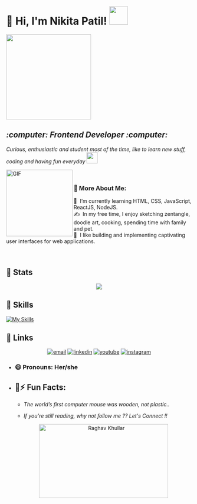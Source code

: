 <h1>👋 Hi, I'm Nikita Patil! <img src="https://media.giphy.com/media/mGcNjsfWAjY5AEZNw6/giphy.gif" width="50"></h1>
<img align='center' src="https://media.giphy.com/media/ieyl9zmCjO4b4t6qoY/giphy.gif" width="230">
<p><em>
<h2>:computer: Frontend Developer :computer: </h2>
    
Curious, enthusiastic and student most of the time, like to learn new stuff, coding and having fun everyday <img src="https://media.giphy.com/media/WUlplcMpOCEmTGBtBW/giphy.gif" width="30"> 
</em></p>
<img align="left" alt="GIF" src="https://raw.githubusercontent.com/rahul-jha98/rahul-jha98/main/techstack.gif" width="180px"/>
<br>


### 🧐 More About Me:

🌱 &nbsp;I’m currently learning HTML, CSS, JavaScript, ReactJS, NodeJS.\
✍️ &nbsp;In my free time, I enjoy sketching zentangle, doodle art, cooking, spending time with family and pet.\
🌱 &nbsp;I like building and implementing captivating user interfaces for web applications. 
<br><br>
<br>
## :link: Stats
<div align="center"><img src="https://github-readme-stats.vercel.app/api?username=nikitapatil311&show_icons=true&count_private=true&hide_border=true" align="center" /></div>  


## :link: Skills
[![My Skills](https://skillicons.dev/icons?i=html,css,js,react,figma,next,vscode,git,github,jest,esLint)](https://skillicons.dev)

## :link: Links
<p align="center">
<a href="mailto:nikitaspatil301@gmail.com"><img src="https://img.icons8.com/color/96/000000/gmail.png" alt="email"/></a>
<a href="https://www.linkedin.com/in/nikita-s-patil/"><img src="https://img.icons8.com/color/96/000000/linkedin.png" alt="linkedin"/></a>
<a href="https://www.youtube.com/channel/UCeKqFJSTvMcMUU4ivVf5LjA"><img src="https://img.icons8.com/color/96/000000/youtube.png" alt="youtube"/></a>
<a href="https://www.instagram.com/nikita_.s._patil/?next=%2F"><img src="https://img.icons8.com/color/96/000000/instagram-new.png" alt="instagram"/></a>
</p>



- <h3>😄 Pronouns: Her/she</h3>

- ## :link:⚡ Fun Facts: 

    * *The world’s first computer mouse was wooden, not plastic..*
    
    * *If you're still reading, why not follow me ?? Let's Connect !!*
     <div align="center">
     <img src="https://github.com/raghavk16/raghavk16/blob/master/connected.gif" alt="Raghav Khullar" width="350" height="200" />
     </div>



   
   
   
   



